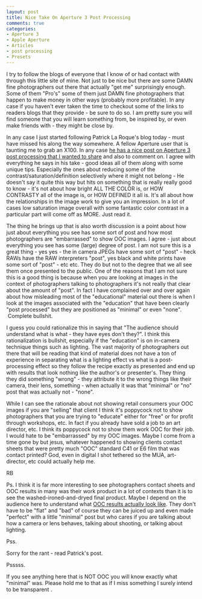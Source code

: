 ```yaml
---
layout: post
title: Nice Take On Aperture 3 Post Processing
comments: true
categories:
- Aperture 3
- Apple Aperture
- Articles
- post processing
- Presets
---
```

I try to follow the blogs of everyone that I know of or had contact with through this little site of mine. Not just to be nice but there are some DAMN fine photographers out there that actually "get me" surprisingly enough. Some of them "Pro's" some of them just DAMN fine photographers that happen to make money in other ways (probably more profitable). In any case if you haven't ever taken the time to checkout some of the links to readers blogs that they provide - be sure to do so. I am pretty sure you will find someone that you will learn something from, be inspired by, or even make friends with - they might be close by.

In any case I just started following Patrick La Roque's blog today - must have missed his along the way somewhere. A fellow Aperture user that is taunting me to grab an X100. In any case <a href="http://www.laroquephoto.com/blog/2011/07/14/dissecting-the-look-post-processing-in-aperture-3/">he has a nice post on Aperture 3 post processing that I wanted to share</a> and also to comment on. I agree with everything he says in his take - good ideas all of them along with some unique tips. Especially the ones about reducing some of the contrast/saturation/definition selectively where it might not belong - He doesn't say it quite this way but hits on something that is really really good to know - it's not about how bright ALL THE COLOR is, or HOW CONTRASTY all of the image is, or HOW DEFINED it all is. It's all about how the relationships in the image work to give you an impression. In a lot of cases low saturation image overall with some fantastic color contrast in a particular part will come off as MORE. Just read it.

The thing he brings up that is also worth discussion is a point about how just about everything you see has some sort of post and how most photographers are "embarrassed" to show OOC images. I agree - just about everything you see has some (large) degree of post. I am not sure this is a great thing - yes yes - the in camera JPEGs have some sort of "post" - heck RAWs have the RAW interpreters "post", yes black and white prints have some sort of "post" - etc etc. They do but not to the degree that we all see them once presented to the public. One of the reasons that I am not sure this is a good thing is because when you are looking at images in the context of photographers talking to photographers it's not really that clear about the amount of "post". In fact I have complained over and over again about how misleading most of the "educational" material out there is when I look at the images associated with the "education" that have been clearly "post processed" but they are positioned as "minimal" or even "none".  Complete bullshit.

I guess you could rationalize this in saying that "The audience should understand what is what - they have eyes don't they?". I think this rationalization is bullshit, especially if the "education" is on in-camera technique things such as lighting. The vast majority of photographers out there that will be reading that kind of material does not have a ton of experience in separating what is a lighting effect vs what is a post-processing effect so they follow the recipe exactly as presented and end up with results that look nothing like the author's or presenter's. They thing they did something "wrong" - they attribute it to the wrong things like their camera, their lens, something - when actually it was that "minimal" or "no" post that was actually not - "none".

While I can see the rationale about not showing retail consumers your OOC images if you are "selling" that client I think it's poppycock not to show photographers that you are trying to "educate" either for "free" or for profit through workshops, etc. In fact if you already have sold a job to an art director, etc. I think its poppycock not to show them work OOC for their job. I would hate to be "embarrassed" by my OOC images. Maybe I come from a time gone by but jesus, whatever happened to showing clients contact sheets that were pretty much "OOC" standard C41 or E6 film that was contact printed? God, even in digital I shot tethered so the MUA, art-director, etc could actually help me.

RB

Ps. I think it is far more interesting to see photographers contact sheets and OOC results in many was their work product in a lot of contexts than it is to see the washed-ironed-and-dryed final product. Maybe I depend on the audience here to understand what <a href="http://photo.rwboyer.com/2010/02/17/beater-camera-follow-up-nikon-d2h-the-beast/">OOC results actually look like</a>. They don't have to be "flat" and "bad" of course they can be juiced up and even made "perfect" with a little "minimal" post but who cares if you are talking about how a camera or lens behaves, talking about shooting, or talking about lighting.

Pss.

Sorry for the rant - read Patrick's post.

Psssss.

If you see anything here that is NOT OOC you will know exactly what "minimal" was. Please hold me to that as if I miss something I surely intend to be transparent .